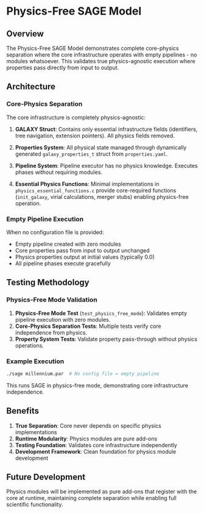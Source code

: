 # Physics-Free SAGE Model

## Overview

The Physics-Free SAGE Model demonstrates complete core-physics separation where the core infrastructure operates with empty pipelines - no modules whatsoever. This validates true physics-agnostic execution where properties pass directly from input to output.

## Architecture

### Core-Physics Separation

The core infrastructure is completely physics-agnostic:

1. **GALAXY Struct**: Contains only essential infrastructure fields (identifiers, tree navigation, extension pointers). All physics fields removed.

2. **Properties System**: All physical state managed through dynamically generated `galaxy_properties_t` struct from `properties.yaml`.

3. **Pipeline System**: Pipeline executor has no physics knowledge. Executes phases without requiring modules.

4. **Essential Physics Functions**: Minimal implementations in `physics_essential_functions.c` provide core-required functions (`init_galaxy`, virial calculations, merger stubs) enabling physics-free operation.

### Empty Pipeline Execution

When no configuration file is provided:
- Empty pipeline created with zero modules
- Core properties pass from input to output unchanged
- Physics properties output at initial values (typically 0.0)
- All pipeline phases execute gracefully

## Testing Methodology

### Physics-Free Mode Validation

1. **Physics-Free Mode Test** (`test_physics_free_mode`): Validates empty pipeline execution with zero modules.
2. **Core-Physics Separation Tests**: Multiple tests verify core independence from physics.
3. **Property System Tests**: Validate property pass-through without physics operations.

### Example Execution

```bash
./sage millennium.par  # No config file = empty pipeline
```

This runs SAGE in physics-free mode, demonstrating core infrastructure independence.

## Benefits

1. **True Separation**: Core never depends on specific physics implementations
2. **Runtime Modularity**: Physics modules are pure add-ons
3. **Testing Foundation**: Validates core infrastructure independently
4. **Development Framework**: Clean foundation for physics module development

## Future Development

Physics modules will be implemented as pure add-ons that register with the core at runtime, maintaining complete separation while enabling full scientific functionality.

